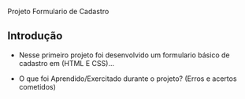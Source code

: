 Projeto Formulario de Cadastro

## Introdução
* Nesse primeiro projeto foi desenvolvido um formulario básico de cadastro em (HTML E CSS)...

* O que foi Aprendido/Exercitado durante o projeto? (Erros e acertos cometidos)
